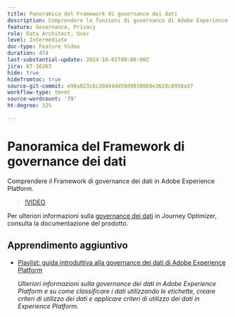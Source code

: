 ```yaml
---
title: Panoramica del Framework di governance dei dati
description: Comprendere le funzioni di governance di Adobe Experience Platform.
feature: Governance, Privacy
role: Data Architect, User
level: Intermediate
doc-type: Feature Video
duration: 474
last-substantial-update: 2024-10-01T00:00:00Z
jira: KT-16263
hide: true
hidefromtoc: true
source-git-commit: e98a023c6c30444dd58d9030868e3619c0958a37
workflow-type: tm+mt
source-wordcount: '79'
ht-degree: 32%

---
```



# Panoramica del Framework di governance dei dati

Comprendere il Framework di governance dei dati in Adobe Experience Platform.

>[!VIDEO](https://video.tv.adobe.com/v/29708/?learn=on)

Per ulteriori informazioni sulla [governance dei dati](https://experienceleague.adobe.com/en/docs/journey-optimizer/using/privacy/action-privacy-restricted) in Journey Optimizer, consulta la documentazione del prodotto.

## Apprendimento aggiuntivo

* [Playlist: guida introduttiva alla governance dei dati di Adobe Experience Platform](https://experienceleague.adobe.com/it/playlists/experience-platform-get-started-with-data-governance)

  *Ulteriori informazioni sulla governance dei dati in Adobe Experience Platform e su come classificare i dati utilizzando le etichette, creare criteri di utilizzo dei dati e applicare criteri di utilizzo dei dati in Experience Platform.*
